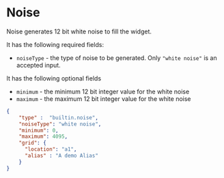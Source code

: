 # Noise

Noise generates 12 bit white noise to fill the widget.

It has the following required fields:

- `noiseType` - the type of noise to be generated. Only 
`"white noise"` is an accepted input.

It has the following optional fields

- `minimum` - the minimum 12 bit integer value for the white noise
- `maximum` - the maximum 12 bit integer value for the white noise

```json
{
    "type" :  "builtin.noise",
    "noiseType": "white noise",
    "minimum": 0,
    "maximum": 4095,
    "grid": {
      "location": "a1",
      "alias" : "A demo Alias"
    }
}
```
